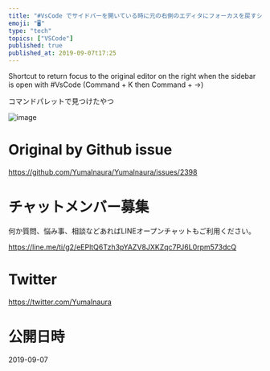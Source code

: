```yaml
---
title: "#VsCode でサイドバーを開いている時に元の右側のエディタにフォーカスを戻すショートカット ( Command + K の次に Comm"
emoji: "🖥"
type: "tech"
topics: ["VSCode"]
published: true
published_at: 2019-09-07t17:25
---
```


Shortcut to return focus to the original editor on the right when the sidebar is open with #VsCode (Command + K then Command + →)


コマンドパレットで見つけたやつ

![image](https://user-images.githubusercontent.com/13635059/64471141-17689c80-d188-11e9-8d32-52b533469178.png)



# Original by Github issue

https://github.com/YumaInaura/YumaInaura/issues/2398








<!-- Update From Qiita API -->

# チャットメンバー募集


何か質問、悩み事、相談などあればLINEオープンチャットもご利用ください。

https://line.me/ti/g2/eEPltQ6Tzh3pYAZV8JXKZqc7PJ6L0rpm573dcQ





# Twitter


https://twitter.com/YumaInaura


<!-- Update From Qiita API -->



# 公開日時

2019-09-07
